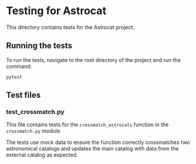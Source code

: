 # Testing for Astrocat

This directory contains tests for the Astrocat project.

## Running the tests

To run the tests, navigate to the root directory of the project and run the command:

``` 
pytest
``` 

## Test files

### test_crossmatch.py

This file contains tests for the `crossmatch_astrocats` function in the `crossmatch.py` module. 

The tests use mock data to ensure the function correctly crossmatches two astronomical catalogs and updates the main catalog with data from the external catalog as expected.

